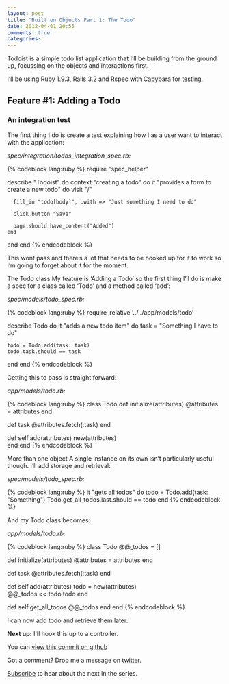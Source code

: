 ```yaml
---
layout: post
title: "Built on Objects Part 1: The Todo"
date: 2012-04-01 20:55
comments: true
categories: 
---
```

Todoist is a simple todo list application that I’ll be building from the ground up, focussing on the objects and interactions first.
<!-- more -->

I’ll be using Ruby 1.9.3, Rails 3.2 and Rspec with Capybara for testing.

## Feature #1: Adding a Todo

### An integration test
The first thing I do is create a test explaining how I as a user want to interact with the application:

*spec/integration/todos_integration_spec.rb:*

{% codeblock lang:ruby %}
require "spec_helper"

describe "Todoist" do
  context "creating a todo" do
    it "provides a form to create a new todo" do
      visit "/"
                                                                                                      
      fill_in "todo[body]", :with => "Just something I need to do"
    
      click_button "Save"
  
      page.should have_content("Added")
    end
  end 
end 
{% endcodeblock %}

This wont pass and there’s a lot that needs to be hooked up for it to work so I’m going to forget about it for the moment.

The Todo class
My feature is ‘Adding a Todo’ so the first thing I’ll do is make a spec for a class called ‘Todo’ and a method called ‘add’:

*spec/models/todo_spec.rb:*

{% codeblock lang:ruby %}
require_relative ‘../../app/models/todo’

describe Todo do
  it "adds a new todo item" do
    task = "Something I have to do"
      
    todo = Todo.add(task: task)
    todo.task.should == task
  end
end
{% endcodeblock %}

Getting this to pass is straight forward:

*app/models/todo.rb:*

{% codeblock lang:ruby %}
class Todo 
  def initialize(attributes)
    @attributes = attributes
  end 
    
  def task 
    @attributes.fetch(:task)
  end
  
  def self.add(attributes)
    new(attributes)   
  end
end
{% endcodeblock %}

More than one object
A single instance on its own isn’t particularly useful though.  I’ll add storage and retrieval:

*spec/models/todo_spec.rb:*

{% codeblock lang:ruby %}
it "gets all todos" do
  todo = Todo.add(task: "Something")
  Todo.get_all_todos.last.should == todo
end
{% endcodeblock %}

And my Todo class becomes: 

*app/models/todo.rb:*

{% codeblock lang:ruby %}
class Todo 
  @@_todos = []

  def initialize(attributes)
    @attributes = attributes
  end
    
  def task 
    @attributes.fetch(:task)
  end
  
  def self.add(attributes)
    todo = new(attributes)   
    @@_todos << todo
    todo
  end

  def self.get_all_todos
    @@_todos
  end
end
{% endcodeblock %}

I can now add todo and retrieve them later.

**Next up:** I'll hook this up to a controller.

You can [view this commit on github](https://github.com/stevebartholomew/todoist/tree/77c29e49ae38a6b8ce3be2254b3809b43349fc18)

Got a comment? Drop me a message on [twitter](http://twitter.com/sbartholomew).

[Subscribe](/atom.xml) to hear about the next in the series. 

